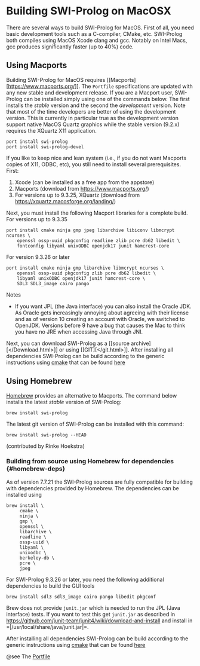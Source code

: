# Building SWI-Prolog on MacOSX

There are several ways to build SWI-Prolog for MacOS.  First of
all, you need basic development tools such as a C-compiler, CMake,
etc.  SWI-Prolog both compiles using MacOS Xcode clang and gcc.
Notably on Intel Macs, gcc produces significantly faster (up to
40%) code.


## Using Macports

Building SWI-Prolog for MacOS requires
[[Macports][https://www.macports.org/]]. The `Portfile` specifications
are updated with any new stable and development release.  If you are a
Macport user, SWI-Prolog can be installed simply using one of the
commands below.  The first installs the _stable_ version and the
second the _development_ version.  Note that most of the time
developers are better of using the development version.  This is
currently in particular true as the development version support native
MacOS Quartz graphics while the stable version (9.2.x) requires the
XQuartz X11 application.

```
port install swi-prolog
port install swi-prolog-devel
```

If you like to keep nice and lean system (i.e., if you do not want
Macports copies of X11, ODBC, etc), you still need to install several
prerequisites.  First:

  1. Xcode (can be installed as a free app from the appstore)
  2. Macports (download from https://www.macports.org/)
  3. For versions up to 9.3.25, XQuartz (download from https://xquartz.macosforge.org/landing/)

Next, you must install the following Macport libraries for a complete build.
For versions up to 9.3.35

```
port install cmake ninja gmp jpeg libarchive libiconv libmcrypt ncurses \
	openssl ossp-uuid pkgconfig readline zlib pcre db62 libedit \
    fontconfig libyaml unixODBC openjdk17 junit hamcrest-core
```

For version 9.3.26 or later

```
port install cmake ninja gmp libarchive libmcrypt ncurses \
	openssl ossp-uuid pkgconfig zlib pcre db62 libedit \
    libyaml unixODBC openjdk17 junit hamcrest-core \
	SDL3 SDL3_image cairo pango
```


Notes

  - If you want JPL (the Java interface) you can also install the Oracle JDK.  As
    Oracle gets increasingly annoying about agreeing with their license and as of
    version 10 creating an account with Oracle, we switched to OpenJDK.  Versions
    before 9 have a bug that causes the Mac to think you have no JRE when accessing
    Java through JNI.

Next, you can download SWI-Prolog as a [[source
archive][</Download.html>]] or using [[GIT][</git.html>]]. After
installing all dependencies SWI-Prolog can be build according to the
generic instructions using [cmake](https://cmake.org/) that can be
found
[here](https://github.com/SWI-Prolog/swipl-devel/blob/master/CMAKE.md)

## Using Homebrew

[Homebrew](https://mxcl.github.io/homebrew/) provides an alternative to Macports.
The command below installs the latest _stable_ version of SWI-Prolog:

```
brew install swi-prolog
```

The latest git version of SWI-Prolog can be installed with this command:

```
brew install swi-prolog --HEAD
```

(contributed by Rinke Hoekstra)

### Building from source using Homebrew for dependencies {#homebrew-deps}

As of version 7.7.21 the  SWI-Prolog   sources  are fully compatible for
building with dependencies provided by Homebrew. The dependencies can be
installed using

```
brew install \
     cmake \
     ninja \
     gmp \
     openssl \
     libarchive \
     readline \
     ossp-uuid \
     libyaml \
     unixodbc \
     berkeley-db \
     pcre \
     jpeg
```

For SWI-Prolog 9.3.26 or later, you need the following additional
dependencies to build the GUI tools

```
brew install sdl3 sdl3_image cairo pango libedit pkgconf
```

Brew does not provide `junit.jar` which is   needed to run the JPL (Java
interface) tests. If you want to test  this get `junit.jar` as described
in  https://github.com/junit-team/junit4/wiki/download-and-install   and
install in =|/usr/local/share/java/junit.jar|=.

After installing all dependencies SWI-Prolog can   be build according to
the generic instructions using [cmake](https://cmake.org/)   that can be
found
[here](https://github.com/SWI-Prolog/swipl-devel/blob/master/CMAKE.md)


@see The [Portfile](https://github.com/macports/macports-ports/blob/master/lang/swi-prolog-devel/Portfile)
